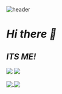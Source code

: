 ![header](https://capsule-render.vercel.app/api?type=slice)

# ___***Hi there 👋***___
## ***___ITS ME!___***

<a href><img src="https://img.shields.io/badge/MariaDB-003545?style=for-the-badge&logo=MariaDB&logoColor=white"></a>
<a href><img src="https://img.shields.io/badge/MySQL-4479A1?style=for-the-badge&logo=MySQL&logoColor=white"></a>

<a href="https://github.com/anuraghazra/github-readme-stats"><img align="center" src="https://github-readme-stats.vercel.app/api?username=jiyeong08&count_private=true&show_icons=true&theme=rose&hide_border=true" />
</a>
<a href="https://github.com/anuraghazra/github-readme-stats"><img align="center" src="https://github-readme-stats.vercel.app/api/top-langs/?username=jiyeong08&layout=compact&theme=rose&hide_border=true&hide_title=true" />
</a>


<!--
**jiyeong08/jiyeong08** is a ✨ _special_ ✨ repository because its `README.md` (this file) appears on your GitHub profile.

Here are some ideas to get you started:

- 🔭 I’m currently working on ...
- 🌱 I’m currently learning ...
- 👯 I’m looking to collaborate on ...
- 🤔 I’m looking for help with ...
- 💬 Ask me about ...
- 📫 How to reach me: ...
- 😄 Pronouns: ...
- ⚡ Fun fact: ...
-->

